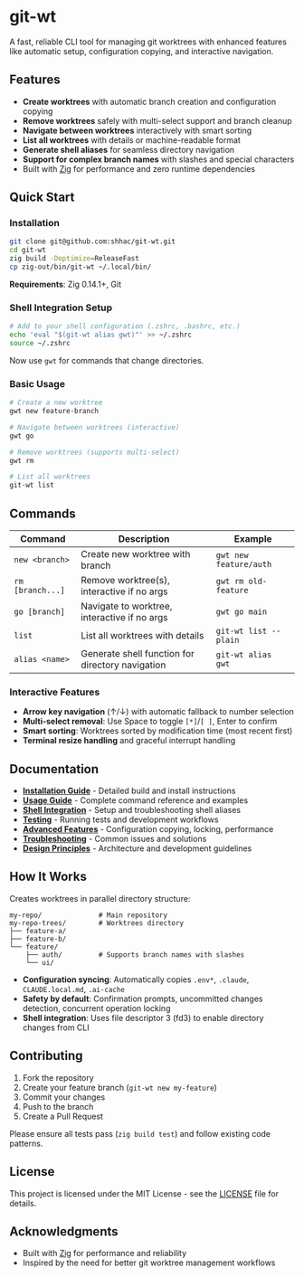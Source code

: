 # git-wt

A fast, reliable CLI tool for managing git worktrees with enhanced features like automatic setup, configuration copying, and interactive navigation.

## Features

- **Create worktrees** with automatic branch creation and configuration copying
- **Remove worktrees** safely with multi-select support and branch cleanup  
- **Navigate between worktrees** interactively with smart sorting
- **List all worktrees** with details or machine-readable format
- **Generate shell aliases** for seamless directory navigation
- **Support for complex branch names** with slashes and special characters
- Built with [Zig](https://ziglang.org/) for performance and zero runtime dependencies

## Quick Start

### Installation

```bash
git clone git@github.com:shhac/git-wt.git
cd git-wt
zig build -Doptimize=ReleaseFast
cp zig-out/bin/git-wt ~/.local/bin/
```

**Requirements**: Zig 0.14.1+, Git

### Shell Integration Setup

```bash
# Add to your shell configuration (.zshrc, .bashrc, etc.)
echo 'eval "$(git-wt alias gwt)"' >> ~/.zshrc
source ~/.zshrc
```

Now use `gwt` for commands that change directories.

### Basic Usage

```bash
# Create a new worktree
gwt new feature-branch

# Navigate between worktrees (interactive)
gwt go

# Remove worktrees (supports multi-select)
gwt rm

# List all worktrees  
git-wt list
```

## Commands

| Command | Description | Example |
|---------|-------------|---------|
| `new <branch>` | Create new worktree with branch | `gwt new feature/auth` |
| `rm [branch...]` | Remove worktree(s), interactive if no args | `gwt rm old-feature` |
| `go [branch]` | Navigate to worktree, interactive if no args | `gwt go main` |
| `list` | List all worktrees with details | `git-wt list --plain` |
| `alias <name>` | Generate shell function for directory navigation | `git-wt alias gwt` |

### Interactive Features

- **Arrow key navigation** (↑/↓) with automatic fallback to number selection
- **Multi-select removal**: Use Space to toggle `[*]`/`[ ]`, Enter to confirm
- **Smart sorting**: Worktrees sorted by modification time (most recent first)
- **Terminal resize handling** and graceful interrupt handling

## Documentation

- **[Installation Guide](docs/INSTALLATION.md)** - Detailed build and install instructions
- **[Usage Guide](docs/USAGE.md)** - Complete command reference and examples  
- **[Shell Integration](docs/SHELL-INTEGRATION.md)** - Setup and troubleshooting shell aliases
- **[Testing](docs/TESTING.md)** - Running tests and development workflows
- **[Advanced Features](docs/ADVANCED.md)** - Configuration copying, locking, performance
- **[Troubleshooting](docs/TROUBLESHOOTING.md)** - Common issues and solutions
- **[Design Principles](DESIGN.md)** - Architecture and development guidelines

## How It Works

Creates worktrees in parallel directory structure:
```
my-repo/              # Main repository  
my-repo-trees/        # Worktrees directory
├── feature-a/
├── feature-b/
└── feature/
    ├── auth/         # Supports branch names with slashes
    └── ui/
```

- **Configuration syncing**: Automatically copies `.env*`, `.claude`, `CLAUDE.local.md`, `.ai-cache`
- **Safety by default**: Confirmation prompts, uncommitted changes detection, concurrent operation locking
- **Shell integration**: Uses file descriptor 3 (fd3) to enable directory changes from CLI

## Contributing

1. Fork the repository
2. Create your feature branch (`git-wt new my-feature`)
3. Commit your changes  
4. Push to the branch
5. Create a Pull Request

Please ensure all tests pass (`zig build test`) and follow existing code patterns.

## License

This project is licensed under the MIT License - see the [LICENSE](LICENSE) file for details.

## Acknowledgments

- Built with [Zig](https://ziglang.org/) for performance and reliability
- Inspired by the need for better git worktree management workflows